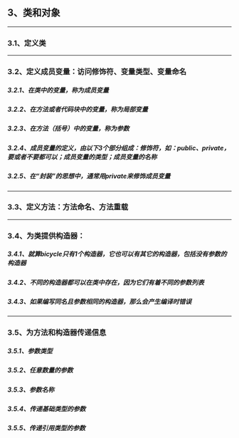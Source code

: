 ## 3、类和对象 
----
### 3.1、定义类 
----
### 3.2、定义成员变量：访问修饰符、变量类型、变量命名 
##### 3.2.1、在类中的变量，称为成员变量
##### 3.2.2、在方法或者代码块中的变量，称为局部变量
##### 3.2.3、在方法（括号）中的变量，称为参数
##### 3.2.4、成员变量的定义，由以下3个部分组成：修饰符，如：public、private，要或者不要都可以；成员变量的类型；成员变量的名称
##### 3.2.5、在“封装”的思想中，通常用private来修饰成员变量
----
### 3.3、定义方法：方法命名、方法重载 
----
### 3.4、为类提供构造器：
##### 3.4.1、就算bicycle只有1个构造器，它也可以有其它的构造器，包括没有参数的构造器
##### 3.4.2、不同的构造器都可以在类中存在，因为它们有着不同的参数列表
##### 3.4.3、如果编写同名且参数相同的构造器，那么会产生编译时错误 
----
### 3.5、为方法和构造器传递信息 
##### 3.5.1、参数类型
##### 3.5.2、任意数量的参数
##### 3.5.3、参数名称
##### 3.5.4、传递基础类型的参数
##### 3.5.5、传递引用类型的参数
